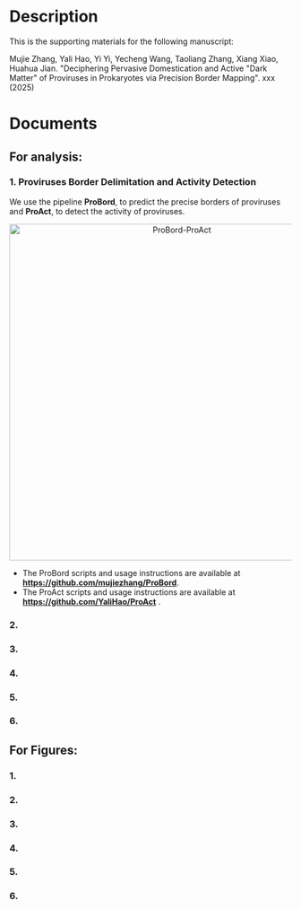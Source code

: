 # Description

This is the supporting materials for the following manuscript:

Mujie Zhang, Yali Hao, Yi Yi, Yecheng Wang, Taoliang Zhang, Xiang Xiao, Huahua Jian. "Deciphering Pervasive Domestication and Active "Dark Matter" of Proviruses in Prokaryotes via Precision Border Mapping". xxx (2025)

# Documents
## For analysis:

### 1. Proviruses Border Delimitation and Activity Detection

  We use the pipeline **ProBord**, to predict the precise borders of proviruses and **ProAct**, to detect the activity of proviruses. 
  
<div align="center">
  <img src="https://github.com/user-attachments/assets/28dbd6a3-d854-45b6-a991-32af13be782d" alt="ProBord-ProAct" width="600" />
</div>

- The ProBord scripts and usage instructions are available at **https://github.com/mujiezhang/ProBord**.
- The ProAct scripts and usage instructions are available at **https://github.com/YaliHao/ProAct** .

### 2.
### 3.
### 4.
### 5.
### 6.

## For Figures:
### 1.
### 2.
### 3.
### 4.
### 5.
### 6.
